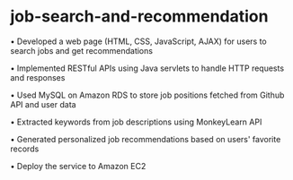 # job-search-and-recommendation
•	Developed a web page (HTML, CSS, JavaScript, AJAX) for users to search jobs and get recommendations

•	Implemented RESTful APIs using Java servlets to handle HTTP requests and responses 

•	Used MySQL on Amazon RDS to store job positions fetched from Github API and user data

•	Extracted keywords from job descriptions using MonkeyLearn API

•	Generated personalized job recommendations based on users' favorite records

•	Deploy the service to Amazon EC2 
